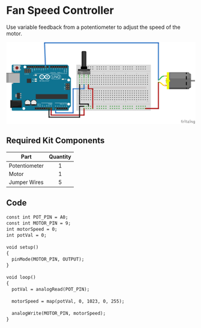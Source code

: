 # Fan Speed Controller

Use variable feedback from a potentiometer to adjust the speed of the motor.

![alt text](fan-speed-controller.png "Fan Speed Controller Circuit")

## Required Kit Components
| Part          | Quantity  	|
| ------------- |:-------------:|
| Potentiometer	| 1 		|
| Motor		| 1		|
| Jumper Wires	| 5     	|

## Code
```
const int POT_PIN = A0;
const int MOTOR_PIN = 9;
int motorSpeed = 0;
int potVal = 0;

void setup()
{
  pinMode(MOTOR_PIN, OUTPUT);
}

void loop()
{
  potVal = analogRead(POT_PIN);

  motorSpeed = map(potVal, 0, 1023, 0, 255);

  analogWrite(MOTOR_PIN, motorSpeed);
}
```
